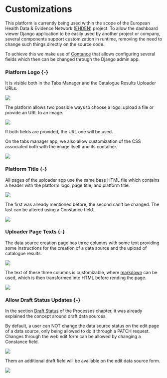 # Customizations

This platform is currently being used within the scope of the European Health Data & Evidence Network ([EHDEN](https://www.ehden.eu/)) project.
To allow the dashboard viewer Django application to be easily used by another project or company, several components support customization in runtime, removing the need to change such things directly on the source code.

To achieve this we make use of [Contance](https://github.com/jazzband/django-constance) that allows configuring several fields which then can be changed through the Django admin app.

### Platform Logo {-}

It is visible both in the Tabs Manager and the Catalogue Results Uploader URLs.

![](images/customizations/logo.png)

The platform allows two possible ways to choose a logo: upload a file or provide an URL to an image.

![](images/customizations/constance-logo.png)

If both fields are provided, the URL one will be used.

On the tabs manager app, we also allow customization of the CSS associated both with the image itself and its container.

![](images/customizations/constance-logo-css.png)

### Platform Title {-}

All pages of the uploader app use the same base HTML file which contains a header with the platform logo, page title, and platform title.

![](images/customizations/title.png)

The first was already mentioned before, the second can't be changed.
The last can be altered using a Constance field.

![](images/customizations/constance-title.png)

### Uploader Page Texts {-}

The data source creation page has three columns with some text providing some instructions for the creation of a data source and the upload of catalogue results.

![](images/customizations/texts.png)

The text of these three columns is customizable, where [markdown](https://www.markdownguide.org/) can be used, which is then transformed into HTML before rending the page.

![](images/customizations/constance-texts.png)

### Allow Draft Status Updates {-}

In the section [Draft Status](processes.html#draft-status) of the Processes chapter, it was already explained the concept around draft data sources.

By default, a user can NOT change the data source status on the edit page of a data source, only being allowed to do it through a PATCH request.
Changes through the web edit form can be allowed by changing a Constance field.

![](images/customizations/constance-draft.png)

Them an additional draft field will be available on the edit data source form.

![](images/customizations/draft.png)
